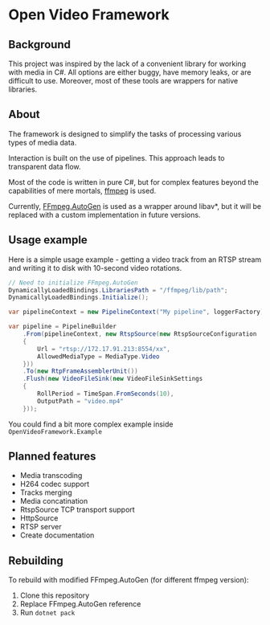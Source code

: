 ﻿# Open Video Framework

## Background

This project was inspired by the lack of a convenient library for working with media in C#.
All options are either buggy, have memory leaks, or are difficult to use.
Moreover, most of these tools are wrappers for native libraries.

## About

The framework is designed to simplify the tasks of processing various types of media data.

Interaction is built on the use of pipelines. This approach leads to transparent data flow.

Most of the code is written in pure C#,
but for complex features beyond the capabilities of mere mortals,
[ffmpeg](https://github.com/FFmpeg/FFmpeg) is used.

Currently, [FFmpeg.AutoGen](https://github.com/Ruslan-B/FFmpeg.AutoGen) is used as a wrapper around libav*,
but it will be replaced with a custom implementation in future versions.

## Usage example

Here is a simple usage example - getting a video track from
an RTSP stream and writing it to disk with 10-second video rotations.

```csharp
// Need to initialize FFmpeg.AutoGen
DynamicallyLoadedBindings.LibrariesPath = "/ffmpeg/lib/path";
DynamicallyLoadedBindings.Initialize();

var pipelineContext = new PipelineContext("My pipeline", loggerFactory);

var pipeline = PipelineBuilder
    .From(pipelineContext, new RtspSource(new RtspSourceConfiguration
    {
        Url = "rtsp://172.17.91.213:8554/xx",
        AllowedMediaType = MediaType.Video
    }))
    .To(new RtpFrameAssemblerUnit())
    .Flush(new VideoFileSink(new VideoFileSinkSettings
    {
        RollPeriod = TimeSpan.FromSeconds(10),
        OutputPath = "video.mp4"
    }));
```

You could find a bit more complex example inside `OpenVideoFramework.Example`

## Planned features

- Media transcoding
- H264 codec support
- Tracks merging
- Media concatination
- RtspSource TCP transport support
- HttpSource
- RTSP server
- Create documentation

## Rebuilding

To rebuild with modified FFmpeg.AutoGen (for different ffmpeg version):
1. Clone this repository
2. Replace FFmpeg.AutoGen reference
3. Run `dotnet pack`